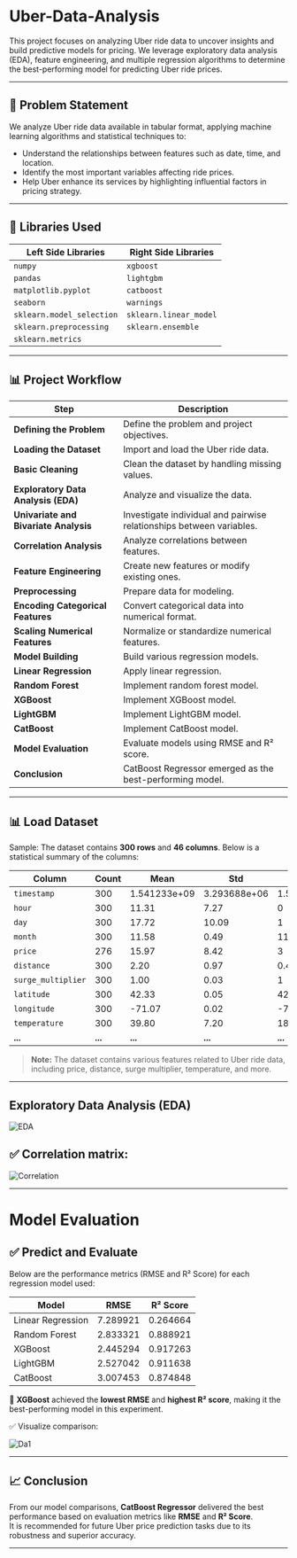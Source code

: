 # Uber-Data-Analysis

This project focuses on analyzing Uber ride data to uncover insights and build predictive models for pricing. We leverage exploratory data analysis (EDA), feature engineering, and multiple regression algorithms to determine the best-performing model for predicting Uber ride prices.

---

## 📌 Problem Statement

We analyze Uber ride data available in tabular format, applying machine learning algorithms and statistical techniques to:
- Understand the relationships between features such as date, time, and location.
- Identify the most important variables affecting ride prices.
- Help Uber enhance its services by highlighting influential factors in pricing strategy.

---

## 🧰 Libraries Used

| Left Side Libraries        | Right Side Libraries       |
|----------------------------|----------------------------|
| `numpy`                    | `xgboost`                  |
| `pandas`                   | `lightgbm`                 |
| `matplotlib.pyplot`        | `catboost`                 |
| `seaborn`                  | `warnings`                 |
| `sklearn.model_selection`  | `sklearn.linear_model`     |
| `sklearn.preprocessing`    | `sklearn.ensemble`         |
| `sklearn.metrics`          |                            |



---

## 📊 Project Workflow

| Step                        | Description                                    |
|-----------------------------|------------------------------------------------|
| **Defining the Problem**     | Define the problem and project objectives.     |
| **Loading the Dataset**      | Import and load the Uber ride data.            |
| **Basic Cleaning**           | Clean the dataset by handling missing values.  |
| **Exploratory Data Analysis (EDA)** | Analyze and visualize the data.             |
| **Univariate and Bivariate Analysis** | Investigate individual and pairwise relationships between variables. |
| **Correlation Analysis**     | Analyze correlations between features.         |
| **Feature Engineering**      | Create new features or modify existing ones.   |
| **Preprocessing**            | Prepare data for modeling.                    |
| **Encoding Categorical Features** | Convert categorical data into numerical format. |
| **Scaling Numerical Features** | Normalize or standardize numerical features.   |
| **Model Building**           | Build various regression models.              |
| **Linear Regression**        | Apply linear regression.                      |
| **Random Forest**            | Implement random forest model.                |
| **XGBoost**                  | Implement XGBoost model.                      |
| **LightGBM**                 | Implement LightGBM model.                     |
| **CatBoost**                 | Implement CatBoost model.                     |
| **Model Evaluation**         | Evaluate models using RMSE and R² score.      |
| **Conclusion**               | CatBoost Regressor emerged as the best-performing model. |


---
## 📊 Load Dataset 

Sample: The dataset contains **300 rows** and **46 columns**. Below is a statistical summary of the columns:

| **Column**                 | **Count**   | **Mean**    | **Std**     | **Min**     | **25%**     | **50%**     | **75%**     | **Max**     |
|----------------------------|-------------|-------------|-------------|-------------|-------------|-------------|-------------|-------------|
| `timestamp`                | 300         | 1.541233e+09 | 3.293688e+06 | 1.540000e+09 | 1.540000e+09 | 1.540000e+09 | 1.540000e+09 | 1.550000e+09 |
| `hour`                     | 300         | 11.31       | 7.27        | 0           | 4           | 12          | 18          | 23          |
| `day`                      | 300         | 17.72       | 10.09       | 1           | 13          | 17          | 28          | 30          |
| `month`                    | 300         | 11.58       | 0.49        | 11          | 11          | 12          | 12          | 12          |
| `price`                    | 276         | 15.97       | 8.42        | 3           | 9.5         | 13.5        | 22.5        | 38.5        |
| `distance`                 | 300         | 2.20        | 0.97        | 0.44        | 1.17        | 2.44        | 3.05        | 4.43        |
| `surge_multiplier`         | 300         | 1.00        | 0.03        | 1           | 1           | 1           | 1           | 1.25        |
| `latitude`                 | 300         | 42.33       | 0.05        | 42.21       | 42.34       | 42.35       | 42.36       | 42.37       |
| `longitude`                | 300         | -71.07      | 0.02        | -71.11      | -71.08      | -71.06      | -71.05      | -71.03      |
| `temperature`              | 300         | 39.80       | 7.20        | 18.91       | 37.26       | 40.87       | 43.91       | 57.22       |
| **...**                    | **...**     | **...**     | **...**     | **...**     | **...**     | **...**     | **...**     | **...**     |

> **Note:** The dataset contains various features related to Uber ride data, including price, distance, surge multiplier, temperature, and more.

---

## Exploratory Data Analysis (EDA)

![EDA](https://github.com/user-attachments/assets/2f7abf08-bf65-416f-9c70-64b830b8f2da)

## ✅ Correlation matrix:

![Correlation](https://github.com/user-attachments/assets/1be729cf-9582-4b6e-841c-fcfb9b3050fa)

---

# Model Evaluation

## ✅ Predict and Evaluate

Below are the performance metrics (RMSE and R² Score) for each regression model used:

| Model              | RMSE     | R² Score |
|--------------------|----------|----------|
| Linear Regression  | 7.289921 | 0.264664 |
| Random Forest      | 2.833321 | 0.888921 |
| XGBoost            | 2.445294 | 0.917263 |
| LightGBM           | 2.527042 | 0.911638 |
| CatBoost           | 3.007453 | 0.874848 |

📌 **XGBoost** achieved the **lowest RMSE** and **highest R² score**, making it the best-performing model in this experiment.

✅ Visualize comparison:

![Da1](https://github.com/user-attachments/assets/da7da8f2-c248-43ca-9a47-f985336d33c9)

---

## 📈 Conclusion

From our model comparisons, **CatBoost Regressor** delivered the best performance based on evaluation metrics like **RMSE** and **R² Score**.  
It is recommended for future Uber price prediction tasks due to its robustness and superior accuracy.

---
